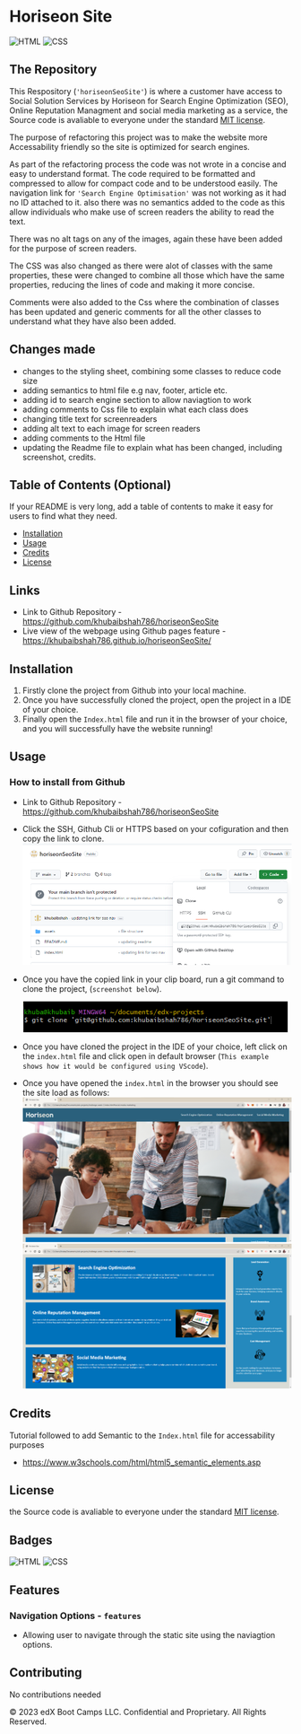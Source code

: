 # Horiseon Site

![HTML](https://img.shields.io/badge/HTML-5-red)
![CSS](https://img.shields.io/badge/CSS-3-blue)

## The Repository

This Respository (`'horiseonSeoSite'`) is where a customer have access to Social Solution Services by Horiseon for Search Engine Optimization (SEO), Online Reputation Managment and social media marketing as a service, the Source code is avaliable to everyone under the standard [MIT license](https://github.com/microsoft/vscode/blob/main/LICENSE.txt).

The purpose of refactoring this project was to make the website more Accessability friendly so the site is optimized for search engines.

As part of the refactoring process the code was not wrote in a concise and easy to understand format. The code required to be formatted and compressed to allow for compact code and to be understood easily. The navigation link for `'Search Engine Optimisation'` was not working as it had no ID attached to it. also there was no semantics added to the code as this allow individuals who make use of screen readers the ability to read the text.   

There was no alt tags on any of the images, again these have been added for the purpose of screen readers.

The CSS was also changed as there were alot of classes with the same properties, these were changed to combine all those which have the same properties, reducing the lines of code and making it more concise.

Comments were also added to the Css where the combination of classes has been updated and generic comments for all the other classes to understand what they have also been added.

## Changes made

- changes to the styling sheet, combining some classes to reduce code size
- adding semantics to html file e.g nav, footer, article etc.
- adding id to search engine section to allow naviagtion to work
- adding comments to Css file to explain what each class does 
- changing title text for screenreaders
- adding alt text to each image for screen readers
- adding comments to the Html file
- updating the Readme file to explain what has been changed, including screenshot, credits. 
## Table of Contents (Optional)

If your README is very long, add a table of contents to make it easy for users to find what they need.

* [Installation](#installation)
* [Usage](#usage)
* [Credits](#credits)
* [License](#license)

## Links
* Link to Github Repository - https://github.com/khubaibshah786/horiseonSeoSite
* Live view of the webpage using Github pages feature -
 https://khubaibshah786.github.io/horiseonSeoSite/

## Installation

1. Firstly clone the project from Github into your local machine.
2. Once you have successfully cloned the project, open the project in a IDE of your choice.
3. Finally open the `Index.html` file and run it in the browser of your choice, and you will successfully have the website running!


## Usage 
### How to install from Github

* Link to Github Repository - https://github.com/khubaibshah786/horiseonSeoSite
* Click the SSH, Github Cli or HTTPS based on your cofiguration and then copy the link to clone.
![alt text](assets/screenshots/download-project.png)
* Once you have the copied link in your clip board, run a git command to clone  the project, (`screenshot below`).

    ![alt text](assets/screenshots/clone-command.png)

* Once you have cloned the project in the IDE of your choice, left click on the `index.html` file and click open in default browser (`This example shows how it would be configured using VScode`).

* Once you have opened the `index.html` in the browser you should see the site load as follows:
![alt text](assets/screenshots/horiseon-1.png)
![alt text](assets/screenshots/horiseon-2.png)


## Credits

Tutorial followed to add Semantic to the `Index.html` file for accessability purposes

* https://www.w3schools.com/html/html5_semantic_elements.asp

## License

the Source code is avaliable to everyone under the standard [MIT license](https://github.com/microsoft/vscode/blob/main/LICENSE.txt).


## Badges

![HTML](https://img.shields.io/badge/HTML-5-red)
![CSS](https://img.shields.io/badge/CSS-3-blue)

## Features

### Navigation Options - `features`

* Allowing user to navigate through the static site using the naviagtion options.

## Contributing

No contributions needed



© 2023 edX Boot Camps LLC. Confidential and Proprietary. All Rights Reserved.
